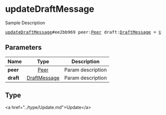 # updateDraftMessage

Sample Description

<pre>
<a href="../constructor/updateDraftMessage.md">updateDraftMessage</a>#ee2bb969 peer:<a href="../type/Peer.md">Peer</a> draft:<a href="../type/DraftMessage.md">DraftMessage</a> = <a href="../type/Update.md">Update</a>;
</pre>

## Parameters

| Name | Type | Description |
|------|:----:|-------------|
| **peer** | <a href="../type/Peer.md">Peer</a> | Param description |
| **draft** | <a href="../type/DraftMessage.md">DraftMessage</a> | Param description |

## Type

&lt;a href=&#34;../type/Update.md&#34;&gt;Update&lt;/a&gt;
